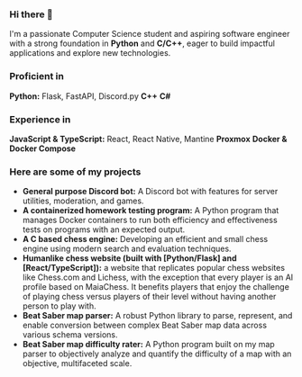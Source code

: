 ### Hi there 👋

I'm a passionate Computer Science student and aspiring software engineer with a strong foundation in **Python** and **C/C++**, eager to build impactful applications and explore new technologies.

### Proficient in
**Python:** Flask, FastAPI, Discord.py
**C++**
**C#**

### Experience in
**JavaScript & TypeScript:** React, React Native, Mantine
**Proxmox**
**Docker & Docker Compose** 


### Here are some of my projects
* **General purpose Discord bot:** A Discord bot with features for server utilities, moderation, and games.
* **A containerized homework testing program:** A Python program that manages Docker containers to run both efficiency and effectiveness tests on programs with an expected output.
* **A C based chess engine:** Developing an efficient and small chess engine using modern search and evaluation techniques.
* **Humanlike chess website (built with [Python/Flask] and [React/TypeScript]):** a website that replicates popular chess websites like Chess.com and Lichess, with the exception that every player is an AI profile based on MaiaChess. It benefits players that enjoy the challenge of playing chess versus players of their level without having another person to play with. 
* **Beat Saber map parser:** A robust Python library to parse, represent, and enable conversion between complex Beat Saber map data across various schema versions.
* **Beat Saber map difficulty rater:** A Python program built on my map parser to objectively analyze and quantify the difficulty of a map with an objective, multifaceted scale.
<!--
**kachhy/kachhy** is a ✨ _special_ ✨ repository because its `README.md` (this file) appears on your GitHub profile.

Here are some ideas to get you started:

- 🔭 I’m currently working on ...
- 🌱 I’m currently learning ...
- 👯 I’m looking to collaborate on ...
- 🤔 I’m looking for help with ...
- 💬 Ask me about ...
- 📫 How to reach me: ...
- 😄 Pronouns: ...
- ⚡ Fun fact: ...
-->

